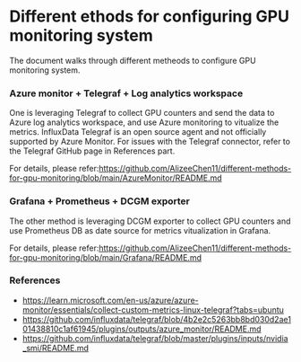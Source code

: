 # Different ethods for configuring GPU monitoring system
The document walks through different metheods to configure GPU monitoring system. 

### Azure monitor + Telegraf + Log analytics workspace
One is leveraging Telegraf to collect GPU counters and send the data to Azure log analytics workspace, and use Azure monitoring to vitualize the metrics. 
InfluxData Telegraf is an open source agent and not officially supported by Azure Monitor. For issues with the Telegraf connector, refer to the Telegraf GitHub page in References part.

For details, please refer:https://github.com/AlizeeChen11/different-methods-for-gpu-monitoring/blob/main/AzureMonitor/README.md

### Grafana + Prometheus + DCGM exporter
The other method is leveraging DCGM exporter to collect GPU counters and use Prometheus DB as date source for metrics vitualization in Grafana.

For details, please refer:https://github.com/AlizeeChen11/different-methods-for-gpu-monitoring/blob/main/Grafana/README.md


### References
- https://learn.microsoft.com/en-us/azure/azure-monitor/essentials/collect-custom-metrics-linux-telegraf?tabs=ubuntu
- https://github.com/influxdata/telegraf/blob/4b2e2c5263bb8bd030d2ae101438810c1af61945/plugins/outputs/azure_monitor/README.md
- https://github.com/influxdata/telegraf/blob/master/plugins/inputs/nvidia_smi/README.md

